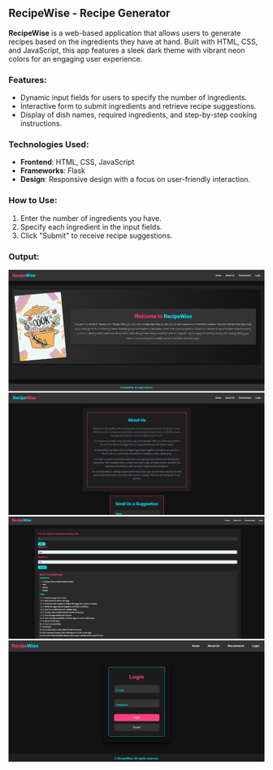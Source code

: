 
## RecipeWise - Recipe Generator

**RecipeWise** is a web-based application that allows users to generate recipes based on the ingredients they have at hand. Built with HTML, CSS, and JavaScript, this app features a sleek dark theme with vibrant neon colors for an engaging user experience.

### Features:
- Dynamic input fields for users to specify the number of ingredients.
- Interactive form to submit ingredients and retrieve recipe suggestions.
- Display of dish names, required ingredients, and step-by-step cooking instructions.

### Technologies Used:
- **Frontend**: HTML, CSS, JavaScript
- **Frameworks**: Flask 
- **Design**: Responsive design with a focus on user-friendly interaction.

### How to Use:
1. Enter the number of ingredients you have.
2. Specify each ingredient in the input fields.
3. Click "Submit" to receive recipe suggestions.

### Output:
<img src="https://github.com/Shreedhar-Khorate/RecipeWise/blob/main/Output/Screenshot%202024-10-31%20195409.png">
<img src='https://github.com/Shreedhar-Khorate/RecipeWise/blob/main/Output/Screenshot%202024-10-31%20195425.png'>
<img src='https://github.com/Shreedhar-Khorate/RecipeWise/blob/main/Output/Screenshot%202024-10-31%20195530.png'>
<img src='https://github.com/Shreedhar-Khorate/RecipeWise/blob/main/Output/Screenshot%202024-10-31%20195559.png'>

